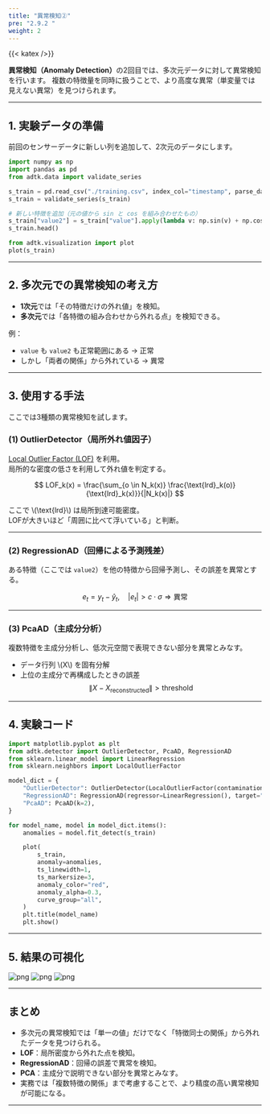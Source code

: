 ```yaml
---
title: "異常検知②"
pre: "2.9.2 "
weight: 2
---
```


{{< katex />}}

<div class="pagetop-box">
  <p><b>異常検知（Anomaly Detection）</b>の2回目では、多次元データに対して異常検知を行います。  
  複数の特徴量を同時に扱うことで、より高度な異常（単変量では見えない異常）を見つけられます。</p>
</div>

---

## 1. 実験データの準備
前回のセンサーデータに新しい列を追加して、2次元のデータにします。

```python
import numpy as np
import pandas as pd
from adtk.data import validate_series

s_train = pd.read_csv("./training.csv", index_col="timestamp", parse_dates=True)
s_train = validate_series(s_train)

# 新しい特徴を追加（元の値から sin と cos を組み合わせたもの）
s_train["value2"] = s_train["value"].apply(lambda v: np.sin(v) + np.cos(v))
s_train.head()
```

```python
from adtk.visualization import plot
plot(s_train)
```

---

## 2. 多次元での異常検知の考え方
- **1次元**では「その特徴だけの外れ値」を検知。  
- **多次元**では「各特徴の組み合わせから外れる点」を検知できる。  

例：  
- `value` も `value2` も正常範囲にある → 正常  
- しかし「両者の関係」から外れている → 異常  

---

## 3. 使用する手法

ここでは3種類の異常検知を試します。

### (1) OutlierDetector（局所外れ値因子）
[Local Outlier Factor (LOF)](https://scikit-learn.org/stable/modules/generated/sklearn.neighbors.LocalOutlierFactor.html) を利用。  
局所的な密度の低さを利用して外れ値を判定する。

$$
LOF_k(x) = \frac{\sum_{o \in N_k(x)} \frac{\text{lrd}_k(o)}{\text{lrd}_k(x)}}{|N_k(x)|}
$$

ここで \\(\text{lrd}\\) は局所到達可能密度。  
LOFが大きいほど「周囲に比べて浮いている」と判断。

---

### (2) RegressionAD（回帰による予測残差）
ある特徴（ここでは `value2`）を他の特徴から回帰予測し、その誤差を異常とする。  

$$
e_t = y_t - \hat{y}_t, \quad |e_t| > c \cdot \sigma \Rightarrow \text{異常}
$$

---

### (3) PcaAD（主成分分析）
複数特徴を主成分分析し、低次元空間で表現できない部分を異常とみなす。  

- データ行列 \\(X\\) を固有分解  
- 上位の主成分で再構成したときの誤差  
  $$
  \| X - X_{\text{reconstructed}} \| > \text{threshold}
  $$

---

## 4. 実験コード

```python
import matplotlib.pyplot as plt
from adtk.detector import OutlierDetector, PcaAD, RegressionAD
from sklearn.linear_model import LinearRegression
from sklearn.neighbors import LocalOutlierFactor

model_dict = {
    "OutlierDetector": OutlierDetector(LocalOutlierFactor(contamination=0.05)),
    "RegressionAD": RegressionAD(regressor=LinearRegression(), target="value2", c=3.0),
    "PcaAD": PcaAD(k=2),
}

for model_name, model in model_dict.items():
    anomalies = model.fit_detect(s_train)

    plot(
        s_train,
        anomaly=anomalies,
        ts_linewidth=1,
        ts_markersize=3,
        anomaly_color="red",
        anomaly_alpha=0.3,
        curve_group="all",
    )
    plt.title(model_name)
    plt.show()
```

---

## 5. 結果の可視化

![png](/images/basic/anomaly/adtk2_files/adtk2_4_1.png)
![png](/images/basic/anomaly/adtk2_files/adtk2_4_3.png)
![png](/images/basic/anomaly/adtk2_files/adtk2_4_5.png)

---

## まとめ
- 多次元の異常検知では「単一の値」だけでなく「特徴同士の関係」から外れたデータを見つけられる。  
- **LOF**：局所密度から外れた点を検知。  
- **RegressionAD**：回帰の誤差で異常を検知。  
- **PCA**：主成分で説明できない部分を異常とみなす。  
- 実務では「複数特徴の関係」まで考慮することで、より精度の高い異常検知が可能になる。  

---
